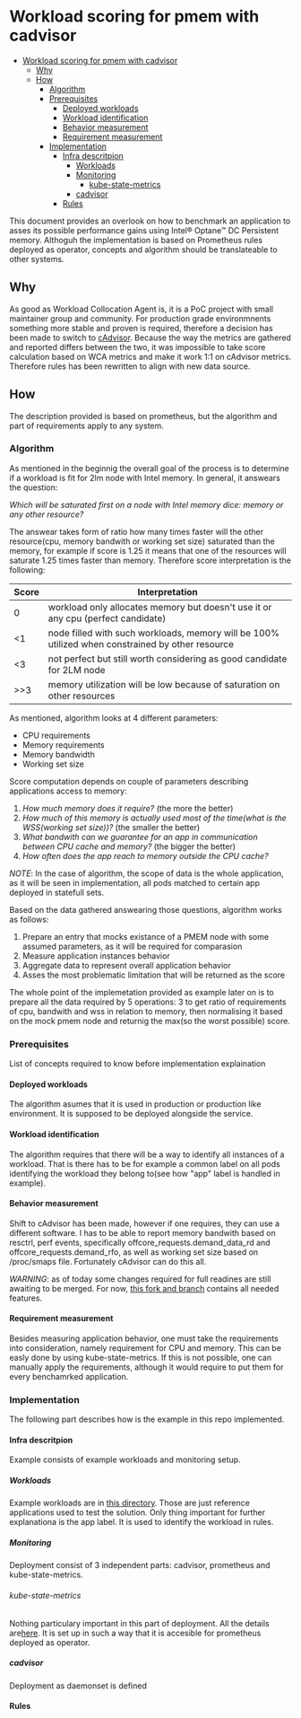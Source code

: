 # Workload scoring for pmem with cadvisor

- [Workload scoring for pmem with cadvisor](#workload-scoring-for-pmem-with-cadvisor)
  - [Why](#why)
  - [How](#how)
    - [Algorithm](#algorithm)
    - [Prerequisites](#prerequisites)
      - [Deployed workloads](#deployed-workloads)
      - [Workload identification](#workload-identification)
      - [Behavior measurement](#behavior-measurement)
      - [Requirement measurement](#requirement-measurement)
    - [Implementation](#implementation)
      - [Infra descritpion](#infra-descritpion)
        - [Workloads](#workloads)
        - [Monitoring](#monitoring)
          - [kube-state-metrics](#kube-state-metrics)
        - [cadvisor](#cadvisor)
      - [Rules](#rules)

This document provides an overlook on how to benchmark an application to asses its possible performance gains using Intel® Optane™ DC Persistent memory. Althoguh the implementation is based on Prometheus rules deployed as operator, concepts and algorithm should be translateable to other systems.

## Why

As good as Workload Collocation Agent is, it is a PoC project with small maintainer group and community. For production grade environmnents something more stable and proven is required, therefore a decision has been made to switch to [cAdvisor](https://github.com/google/cadvisor). Because the way the metrics are gathered and reported differs between the two, it was impossible to take score calculation based on WCA metrics and make it work 1:1 on cAdvisor metrics. Therefore rules has been rewritten to align with new data source.

## How

The description provided is based on prometheus, but the algorithm and part of requirements apply to any system.

### Algorithm

As mentioned in the beginnig the overall goal of the process is to determine if a workload is fit for 2lm node with Intel memory. In general, it answears the question:

*Which will be saturated first on a node with Intel memory dice: memory or any other resource?*

The answear takes form of ratio how many times faster will the other resource(cpu, memory bandwith or working set size) saturated than the memory, for example if score is 1.25 it means that one of the resources will saturate 1.25 times faster than memory. Therefore score interpretation is the following:

| Score | Interpretation|
| -----| --------------|
|0 | workload only allocates memory but doesn't use it or any cpu (perfect candidate) |
| <1| node filled with such workloads, memory will be 100% utilized when constrained by other resource|
| <3 | not perfect but still worth considering as good candidate for 2LM node|
|>>3 | memory utilization will be low because of saturation on other resources|

As mentioned, algorithm looks at 4 different parameters:

- CPU requirements
- Memory requirements
- Memory bandwidth
- Working set size

Score computation depends on couple of parameters describing applications access to memory:

1. *How much memory does it require?* (the more the better)
2. *How much of this memory is actually used most of the time(what is the WSS(working set size))?* (the smaller the better)
3. *What bandwith can we guarantee for an app in communication between CPU cache and memory?* (the bigger the better)
4. *How often does the app reach to memory outside the CPU cache?*

*NOTE*: In the case of algorithm, the scope of data is the whole application, as it will be seen in implementation, all pods matched to certain app deployed in statefull sets.

Based on the data gathered answearing those questions, algorithm works as follows:

1. Prepare an entry that mocks existance of a PMEM node with some assumed parameters, as it will be required for comparasion
2. Measure application instances behavior
3. Aggregate data to represent overall application behavior
4. Asses the most problematic limitation that will be returned as the score

The whole point of the implemetation provided as example later on is to prepare all the data required by 5 operations: 3 to get ratio of requirements of cpu, bandwith and wss in relation to memory, then normalising it based on the mock pmem node and returnig the max(so the worst possible) score.

### Prerequisites

List of concepts required to know before implementation explaination

#### Deployed workloads

The algorithm asumes that it is used in production or production like environment. It is supposed to be deployed alongside the service.

#### Workload identification

The algorithm requires that there will be a way to identify all instances of a workload. That is there has to be for example a common label on all pods identifying the workload they belong to(see how "app" label is handled in example).

#### Behavior measurement

Shift to cAdvisor has been made, however if one requires, they can use a different software. I has to be able to report memory bandwith based on resctrl, perf events, specifically offcore_requests.demand_data_rd and offcore_requests.demand_rfo, as well as working set size based on /proc/smaps file. Fortunately cAdvisor can do this all.

*WARNING*: as of today some changes required for full readines are still awaiting to be merged. For now, [this fork and branch](https://github.com/wacuuu/cadvisor/tree/jwalecki/even-more-magic) contains all needed features.

#### Requirement measurement

Besides measuring application behavior, one must take the requirements into consideration, namely requirement for CPU and memory. This can be easly done by using kube-state-metrics. If this is not possible, one can manually apply the requirements, although it would require to put them for every benchamrked application.

### Implementation

The following part describes how is the example in this repo implemented.

#### Infra descritpion

Example consists of example workloads and monitoring setup.

##### Workloads

Example workloads are in [this directory](../../workloads). Those are just reference applications used to test the solution. Only thing important for further explanationa is the app label. It is used to identify the workload in rules.

##### Monitoring

Deployment consist of 3 independent parts: cadvisor, prometheus and kube-state-metrics.

###### kube-state-metrics

Nothing particulary important in this part of deployment. All the details are[here](../kube-state-metrics). It is set up in such a way that it is accesible for prometheus deployed as operator.

##### cadvisor

Deployment as daemonset is defined



#### Rules
